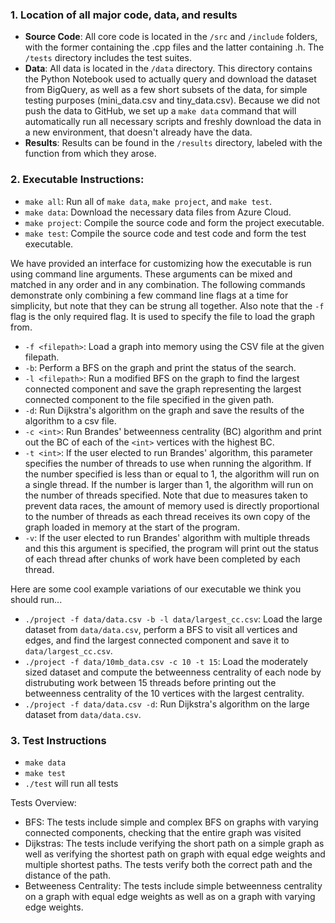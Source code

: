
### 1. Location of all major code, data, and results

* **Source Code**: All core code is located in the `/src` and `/include` folders, with the former containing the .cpp files and the latter containing .h. The `/tests` directory includes the test suites.
* **Data**: All data is located in the `/data` directory. This directory contains the Python Notebook used to actually query and download the dataset from BigQuery, as well as a few short subsets of the data, for simple testing purposes (mini_data.csv and tiny_data.csv). Because we did not push the data to GitHub, we set up a `make data` command that will automatically run all necessary scripts and freshly download the data in a new environment, that doesn't already have the data. 
* **Results**: Results can be found in the `/results` directory, labeled with the function from which they arose. 

### 2. Executable Instructions:
* `make all`: Run all of `make data`, `make project`, and `make test`.
* `make data`: Download the necessary data files from Azure Cloud.
* `make project`: Compile the source code and form the project executable.
* `make test`: Compile the source code and test code and form the test executable.

We have provided an interface for customizing how the executable is run using command line arguments. These arguments can be mixed and matched in any order and in any combination. The following commands demonstrate only combining a few command line flags at a time for simplicity, but note that they can be strung all together. Also note that the `-f` flag is the only required flag. It is used to specify the file to load the graph from. 
* `-f <filepath>`: Load a graph into memory using the CSV file at the given filepath. 
* `-b`: Perform a BFS on the graph and print the status of the search.
* `-l <filepath>`: Run a modified BFS on the graph to find the largest connected component and save the graph representing the largest connected component to the file specified in the given path.
* `-d`: Run Dijkstra's algorithm on the graph and save the results of the algorithm to a csv file.
* `-c <int>`: Run Brandes' betweenness centrality (BC) algorithm and print out the BC of each of the `<int>` vertices with the highest BC.
* `-t <int>`: If the user elected to run Brandes' algorithm, this parameter specifies the number of threads to use when running the algorithm. If the number specified is less than or equal to 1, the algorithm will run on a single thread. If the number is larger than 1, the algorithm will run on the number of threads specified. Note that due to measures taken to prevent data races, the amount of memory used is directly proportional to the number of threads as each thread receives its own copy of the graph loaded in memory at the start of the program. 
* `-v`: If the user elected to run Brandes' algorithm with multiple threads and this this argument is specified, the program will print out the status of each thread after chunks of work have been completed by each thread.

Here are some cool example variations of our executable we think you should run...
* `./project -f data/data.csv -b -l data/largest_cc.csv`: Load the large dataset from `data/data.csv`, perform a BFS to visit all vertices and edges, and find the largest connected component and save it to `data/largest_cc.csv`.
* `./project -f data/10mb_data.csv -c 10 -t 15`: Load the moderately sized dataset and compute the betweenness centrality of each node by distrubuting work between 15 threads before printing out the betweenness centrality of the 10 vertices with the largest centrality.
* `./project -f data/data.csv -d`: Run Dijkstra's algorithm on the large dataset from `data/data.csv`.

### 3. Test Instructions

* `make data`   
*  `make test`  
*  `./test` will run all tests  

Tests Overview:
* BFS: The tests include simple and complex BFS on graphs with varying connected components, checking that the entire graph was visited
* Dijkstras: The tests include verifying the short path on a simple graph as well as verifying the shortest path on graph with equal edge weights and multiple shortest paths. The tests verify both the correct path and the distance of the path.
* Betweeness Centrality: The tests include simple betweenness centrality on a graph with equal edge weights as well as on a graph with varying edge weights. 
